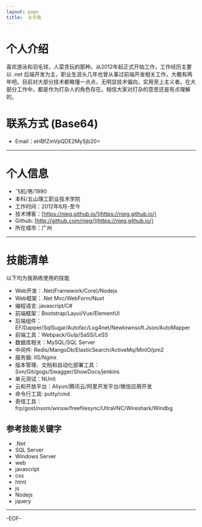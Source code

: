 ```yaml
---
layout: page
title:  关于我
---
```

# 个人介绍

喜欢游泳和羽毛球，人菜贪玩的那种。从2012年起正式开始工作，工作经历主要以 .net 后端开发为主，职业生涯头几年也曾从事过前端开发相关工作，大概有两年吧。目前对大部分技术都略懂一点点，无明显技术偏向，实用至上主义者。在大部分工作中，都是作为打杂人的角色存在。相信大家对打杂的意思还是有点理解的。

# 联系方式 (Base64)

- Email：eHBfZmVpQDE2My5jb20=

---

# 个人信息

 - 飞机/男/1990 
 - 本科/五山理工职业技术学院
 - 工作时间：2012年6月-至今
 - 技术博客：[https://nieg.github.io/](https://nieg.github.io/)
 - Github: [http://github.com/nieg/](https://nieg.github.io/)
 - 所在城市：广州

---

# 技能清单

以下均为我熟练使用的技能

- Web开发：.Net(Framework/Core)/Nodejs
- Web框架：.Net Mvc/WebForm/Nuxt
- 编程语言: javascript/C#
- 前端框架：Bootstrap/Layui/Vue/ElementUI
- 后端组件：EF/Dapper/SqlSugar/Autofac/Log4net/Newtownsoft.Json/AutoMapper
- 前端工具：Webpack/Gulp/SaSS/LeSS
- 数据库相关：MySQL/SQL Server
- 中间件: Redis/MangoDb/ElasticSearch/ActiveMq/MinIO/pm2
- 服务器: IIS/Nginx
- 版本管理、文档和自动化部署工具：Svn/Git/gogs/Swagger/ShowDocs/jenkins
- 单元测试：NUnit
- 云和开放平台：Aliyun/腾讯云/阿里开发平台/微信应用开发
- 命令行工具: putty/cmd
- 奇怪工具：frp/gost/nssm/winsw/freefilesync/UltraVNC/Wireshark/Windbg

## 参考技能关键字

- .Net 
- SQL Server
- Windows Server
- web
- javascript
- css
- html
- js
- Nodejs
- jquery

---


-EOF-